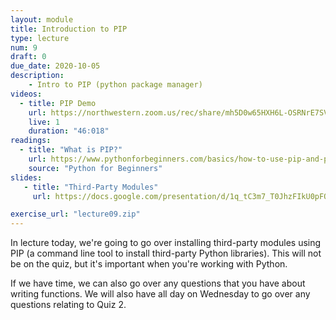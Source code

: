 ```yaml
---
layout: module
title: Introduction to PIP
type: lecture
num: 9
draft: 0
due_date: 2020-10-05
description:
    - Intro to PIP (python package manager)
videos:
  - title: PIP Demo
    url: https://northwestern.zoom.us/rec/share/mh5D0w65HXH6L-OSRNrE7SVxhnWP0NfsCDDEVj-A2g_L1pXoZiRWyJcT5wLzylE3.7RAinmpX2ipigJRa?startTime=1601911113000
    live: 1
    duration: "46:018"
readings:
  - title: "What is PIP?"
    url: https://www.pythonforbeginners.com/basics/how-to-use-pip-and-pypi
    source: "Python for Beginners"
slides: 
   - title: "Third-Party Modules"
     url: https://docs.google.com/presentation/d/1q_tC3m7_T0JhzFIkU0pFObpvYdvkZnXKWko5r28jCa0/edit?usp=sharing

exercise_url: "lecture09.zip"
---
```


In lecture today, we're going to go over installing third-party modules using PIP (a command line tool to install third-party Python libraries). This will not be on the quiz, but it's important when you're working with Python. 

If we have time, we can also go over any questions that you have about writing functions. We will also have all day on Wednesday to go over any questions relating to Quiz 2.